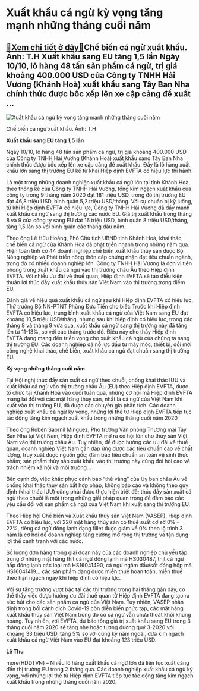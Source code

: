 Xuất khẩu cá ngừ kỳ vọng tăng mạnh những tháng cuối năm
=======================================================

[:gift:Xem chi tiết ở đây:gift:](https://hddtvn.com/xuat-khau-ca-ngu-ky-vong-tang-manh-nhung-thang-cuoi-nam/)Chế biến cá ngừ xuất khẩu. Ảnh: T.H Xuất khẩu sang EU tăng 1,5 lần Ngày 10/10, lô hàng 48 tấn sản phẩm cá ngừ, trị giá khoảng 400.000 USD của Công ty TNHH Hải Vương (Khánh Hoà) xuất khẩu sang Tây Ban Nha chính thức được bốc xếp lên xe cập cảng để xuất …
-------------------------------------------------------------------------------------------------------------------------------------------------------------------------------------------------------------------------------------------------------------





![Xuất khẩu cá ngừ kỳ vọng tăng mạnh những tháng cuối năm](https://haiquanonline.com.vn/stores/news_dataimages/anhntp/102020/12/17/in_article/5907_9-_2110_5-IMG6706.jpg?rt=20201012175909 "Xuất khẩu cá ngừ kỳ vọng tăng mạnh những tháng cuối năm")


Chế biến cá ngừ xuất khẩu. Ảnh: T.H



**Xuất khẩu sang EU tăng 1,5 lần**


Ngày 10/10, lô hàng 48 tấn sản phẩm cá ngừ, trị giá khoảng 400.000 USD của Công ty TNHH Hải Vương (Khánh Hoà) xuất khẩu sang Tây Ban Nha chính thức được bốc xếp lên xe cập cảng để xuất khẩu. Đây là lô hàng xuất khẩu lớn sang thị trường EU kể từ khai Hiệp định EVFTA có hiệu lực thi hành.


Là một trong những doanh nghiệp xuất khẩu cá ngừ lớn tại tỉnh Khánh Hoà, theo thống kê của Công ty TNHH Hải Vương, tổng kim ngạch xuất khẩu của công ty trong 9 tháng năm 2020 đạt 181 triệu USD, trong đó thị trường EU đạt 46,8 triệu USD, bình quân 5,2 triệu USD/tháng. Với sự chuẩn bị kỹ lưỡng, từ khi Hiệp định EVFTA có hiệu lực, Công ty TNHH Hải Vương đã đẩy mạnh xuất khẩu cá ngừ sang thị trường các nước EU. Giá trị xuất khẩu trong tháng 8 và 9 của công ty sang EU đạt 16 triệu USD, bình quân 8 triệu USD/tháng, tăng 1,5 lần so với bình quân các tháng đầu năm.


Theo ông Lê Hữu Hoàng, Phó Chủ tịch UBND tỉnh Khánh Hoà, khai thác, chế biến cá ngừ của Khánh Hòa đã phát triển nhanh trong những năm qua. Hiện toàn tỉnh có 44 doanh nghiệp chế biến xuất khẩu thủy sản được Bộ Nông nghiệp và Phát triển nông thôn cấp chứng nhận đạt tiêu chuẩn ngành, trong đó có nhiều doanh nghiệp lớn. Công ty TNHH Hải Vương là đơn vị tiên phong trong xuất khẩu cá ngừ vào thị trường châu Âu theo Hiệp định EVFTA. Với nhiều ưu đãi về thuế quan, Hiệp định EVFTA sẽ tạo điều kiện thuận lợi thúc đẩy xuất khẩu thủy sản Việt Nam vào thị trường trọng điểm EU.


Đánh giá về hiệu quả xuất khẩu cá ngừ sau khi Hiệp định EVFTA có hiệu lực, Thứ trưởng Bộ NN-PTNT Phùng Đức Tiến cho biết: Trước khi Hiệp định EVFTA có hiệu lực, trung bình xuất khẩu cá ngừ của Việt Nam sang EU đạt khoảng 10,5 triệu USD/tháng, nhưng sau khi hiệp định có hiệu lực, trong các tháng 8 và tháng 9 vừa qua, xuất khẩu cá ngừ sang thị trường này đã tăng lên từ 11-13%, so với các tháng trước đó. Điều này cho thấy Hiệp định EVFTA đang mang đến triển vọng cho xuất khẩu cá ngừ của chúng ta sang thị trường EU. Các doanh nghiệp đã nỗ lực đầu tư máy móc, thiết bị, đổi mới công nghệ khai thác, chế biến, xuất khẩu cá ngừ đạt chuẩn sang thị trường EU.


**Kỳ vọng những tháng cuối năm**


Tại Hội nghị thúc đẩy sản xuất cá ngừ theo chuỗi, chống khai thác IUU và xuất khẩu cá ngừ vào thị trường châu Âu (EU) theo Hiệp định EVFTA, được tổ chức tại Khánh Hoà vào cuối tuần qua, những cơ hội mà Hiệp định EVFTA mang lại đối với các mặt hàng thủy sản, nhất là cá ngừ của Việt Nam khi xuất vào thị trường EU, đã được các chuyên gia phân tích. Các doanh nghiệp xuất khẩu cá ngừ kỳ vọng, những lợi thế từ Hiệp định EVFTA tiếp tục tác động tăng kim ngạch xuất khẩu trong những tháng cuối năm 2020


Theo ông Rubén Saornil Mínguez, Phó trưởng Văn phòng Thương mại Tây Ban Nha tại Việt Nam, Hiệp định EVFTA mở ra cơ hội lớn cho thủy sản Việt Nam vào thị trường châu Âu. Tuy nhiên, để được hưởng các ưu đãi về thuế quan, doanh nghiệp Việt Nam cần đáp ứng được các tiêu chuẩn cao về chất lượng, truy xuất được nguồn gốc; đảm bảo tiêu chuẩn an toàn vệ sinh thực phẩm; sản phẩm thủy sản xuất khẩu vào thị trường này cũng đòi hòi cao về trách nhiệm xã hội và môi trường…


Bên cạnh đó, việc khắc phục cảnh báo “thẻ vàng” của Ủy ban châu Âu về chống khai thác thủy sản bất hợp pháp, không báo cáo và không theo quy định (khai thác IUU) cũng phải được thực hiện triệt để; thúc đẩy sản xuất cá ngừ theo chuỗi là một trong những giải pháp quan trọng để đảm bảo các yêu cầu đối với sản phẩm cá ngừ của Việt Nam khi xuất sang thị trường EU.


Theo Hiệp hội Chế biến và Xuất khẩu thủy sản Việt Nam (VASEP), Hiệp định EVFTA có hiệu lực, với 220 mặt hàng thủy sản có thuế suất cơ sở 0% – 22%, riêng cá ngừ đông lạnh dạng fillet được giảm về 0% theo lộ trình 3 năm là cơ hội để doanh nghiệp tăng cường mở rộng thị trường và tận dụng lợi thế cạnh tranh với các nước.


Số lượng đơn hàng trong giai đoạn này của các doanh nghiệp chủ yếu tập trung ở những mặt hàng thịt cá ngừ đông lạnh mã HS030487, thịt cá ngừ hấp đông lạnh các loại mã HS16041490, cá ngừ ngâm dầu/sốt đóng hộp mã HS16041419… các sản phẩm đang được miễn thuế hoàn toàn, miễn thuế theo hạn ngạch ngay khi hiệp định có hiệu lực.


Với sự tăng trưởng vượt bậc tại các thị trường trong hai tháng gần đây, có thể thấy việc được hưởng ưu đãi thuế quan từ Hiệp định EVFTA đang tạo ra sức hút cho các sản phẩm cá ngừ của Việt Nam. Tuy nhiên, VASEP nhận định trong bối cảnh dịch Covid-19 còn diễn biến phức tạp, các mặt hàng xuất khẩu thủy sản Việt Nam trong đó có cá ngừ vẫn chưa thoát khỏi khủng hoảng. Tuy nhiên, với EVFTA, dự báo tổng giá trị xuất khẩu sang EU trong 3 tháng cuối năm 2020 sẽ tăng nhẹ hoặc tương đương quý 3-2020 với khoảng 33 triệu USD, tăng 5% so với cùng kỳ năm ngoái, đưa kim ngạch xuất khẩu cá ngừ Việt Nam vào EU đạt khoảng 123 triệu USD.




**Lê Thu**



more(HDDTVN) – Nhiều lô hàng xuất khẩu cá ngừ lớn đã liên tục xuất cảng đến thị trường EU trong 2 tháng qua. Các doanh nghiệp xuất khẩu cá ngừ kỳ vọng, với những lợi thế từ Hiệp định EVFTA tiếp tục tác động tăng kim ngạch xuất khẩu trong những tháng cuối năm 2020.

